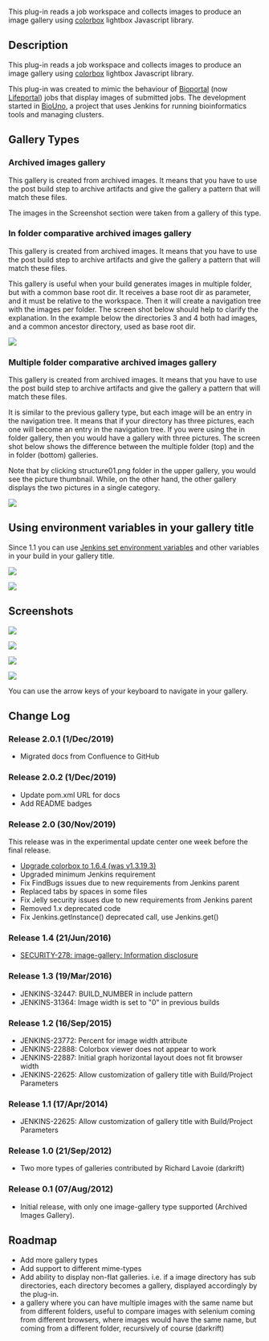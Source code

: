 This plug-in reads a job workspace and collects images to produce an
image gallery using
[colorbox](http://www.jacklmoore.com/colorbox) lightbox
Javascript library.

## Description

This plug-in reads a job workspace and collects images to produce an
image gallery using
[colorbox](http://www.jacklmoore.com/colorbox) lightbox
Javascript library.

This plug-in was created to mimic the behaviour of
[Bioportal](http://www.bioportal.uio.no/) (now
[Lifeportal](https://lifeportal.uio.no/)) jobs that
display images of submitted jobs. The development started
in [BioUno](http://www.biouno.org/), a project that uses
Jenkins for running bioinformatics tools and managing clusters.

## Gallery Types

### Archived images gallery

This gallery is created from archived images. It means that you have to
use the post build step to archive artifacts and give the gallery a
pattern that will match these files.

The images in the Screenshot section were taken from a gallery of this
type.

### In folder comparative archived images gallery

This gallery is created from archived images. It means that you have to
use the post build step to archive artifacts and give the gallery a
pattern that will match these files.

This gallery is useful when your build generates images in multiple
folder, but with a common base root dir. It receives a base root dir as
parameter, and it must be relative to the workspace. Then it will create
a navigation tree with the images per folder. The screen shot below
should help to clarify the explanation. In the example below the
directories 3 and 4 both had images, and a common ancestor directory,
used as base root dir.

![](https://wiki.jenkins.io/download/attachments/63144496/in_folder_gallery.png?version=1&modificationDate=1397700427000&api=v2)

### Multiple folder comparative archived images gallery

This gallery is created from archived images. It means that you have to
use the post build step to archive artifacts and give the gallery a
pattern that will match these files.

It is similar to the previous gallery type, but each image will be an
entry in the navigation tree. It means that if your directory has three
pictures, each one will become an entry in the navigation tree. If you
were using the in folder gallery, then you would have a gallery with
three pictures. The screen shot below shows the difference between the
multiple folder (top) and the in folder (bottom) galleries.

Note that by clicking structure01.png folder in the upper gallery, you
would see the picture thumbnail. While, on the other hand, the other
gallery displays the two pictures in a single category.

![](https://wiki.jenkins.io/download/attachments/63144496/multiple_gallery_01.png?version=1&modificationDate=1397703017000&api=v2)

## Using environment variables in your gallery title

Since 1.1 you can use [Jenkins set environment
variables](https://wiki.jenkins-ci.org/display/JENKINS/Building+a+software+project#Buildingasoftwareproject-JenkinsSetEnvironmentVariables)
and other variables in your build in your gallery title. 

![](https://wiki.jenkins.io/download/attachments/63144496/expand_variables.png?version=1&modificationDate=1397693563000&api=v2)

![](https://wiki.jenkins.io/download/attachments/63144496/expanded_variable.png?version=2&modificationDate=1397693749000&api=v2)

## Screenshots

![](https://wiki.jenkins.io/download/attachments/63144496/screenshot1.png?version=1&modificationDate=1343939269000&api=v2)

![](https://wiki.jenkins.io/download/attachments/63144496/screenshot2.png?version=1&modificationDate=1343939274000&api=v2)

![](https://wiki.jenkins.io/download/attachments/63144496/screenshot3.png?version=1&modificationDate=1343939278000&api=v2)

![](https://wiki.jenkins.io/download/attachments/63144496/screenshot4.png?version=1&modificationDate=1343939284000&api=v2)

You can use the arrow keys of your keyboard to navigate in your gallery.

## Change Log

### Release 2.0.1 (1/Dec/2019)

- Migrated docs from Confluence to GitHub

### Release 2.0.2 (1/Dec/2019)

- Update pom.xml URL for docs
- Add README badges

### Release 2.0 (30/Nov/2019)

This release was in the experimental update center one week before the final release.

- [Upgrade colorbox to 1.6.4 (was v1.3.19.3)](https://github.com/jenkinsci/image-gallery-plugin/pull/2)
- Upgraded minimum Jenkins requirement
- Fix FindBugs issues due to new requirements from Jenkins parent
- Replaced tabs by spaces in some files
- Fix Jelly security issues due to new requirements from Jenkins parent
- Removed 1.x deprecated code
- Fix Jenkins.getInstance() deprecated call, use Jenkins.get()

### Release 1.4 (21/Jun/2016)

- [SECURITY-278: image-gallery: Information
  disclosure](https://issues.jenkins-ci.org/browse/SECURITY-278)

### Release 1.3 (19/Mar/2016)

- JENKINS-32447: BUILD\_NUMBER in include pattern
- JENKINS-31364: Image width is set to "0" in previous builds

### Release 1.2 (16/Sep/2015)

- JENKINS-23772: Percent for image width attribute
- JENKINS-22888: Colorbox viewer does not appear to work
- JENKINS-22887: Initial graph horizontal layout does not fit browser
  width
- JENKINS-22625: Allow customization of gallery title with
  Build/Project Parameters

### Release 1.1 (17/Apr/2014)

- JENKINS-22625: Allow customization of gallery title with
  Build/Project Parameters

### Release 1.0 (21/Sep/2012)

- Two more types of galleries contributed by Richard Lavoie (darkrift)

### Release 0.1 (07/Aug/2012)

- Initial release, with only one image-gallery type supported
  (Archived Images Gallery).

## Roadmap

- Add more gallery types
- Add support to different mime-types
- Add ability to display non-flat galleries. i.e. if a image directory
  has sub directories, each directory becomes a gallery, displayed
  accordingly by the plug-in.
- a gallery where you can have multiple images with the same name but
  from different folders, useful to compare images with selenium
  coming from different browsers, where images would have the same
  name, but coming from a different folder, recursively of course
  (darkrift)
